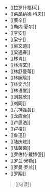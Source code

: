 - [[拉罗什福科]]
- [[莱昂纳德·科恩]]
- [[莱辛]]
- [[勒内·夏尔]]
- [[李安]]
- [[梁宁]]
- [[梁文道]]
- [[梁遇春]]
- [[林肯]]
- [[林清玄]]
- [[林舒曼蒂]]
- [[林婉瑜]]
- [[林奕含]]
- [[林语堂]]
- [[刘慈欣]]
- [[刘同]]
- [[六神磊磊]]
- [[龙应台]]
- [[卢思浩]]
- [[卢梭]]
- [[鲁迅]]
- [[陆庆屹]]
- [[陆茵茵]]
- [[罗伯特·戴博德]]
- [[罗兰·米勒]]
- [[罗曼·罗兰]]
- [[罗翔]]

>[[句读]]
